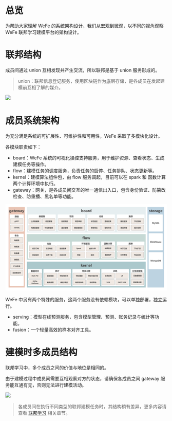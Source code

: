 # 总览

为帮助大家理解 WeFe 的系统架构设计，我们从宏观到微观，以不同的视角观察 WeFe 联邦学习建模平台的架构设计。


# 联邦结构

成员间通过 union 互相发现并产生交流，所以联邦是基于 union 服务形成的。

> union：联邦信息登记服务，使用区块链作为底层存储，是各成员在发起建模前互相了解的媒介。
> 
<img src="_media/system_framework/公共成员信息登记与查询服务.png" style="max-height:700px;" />



# 成员系统架构

为充分满足系统的可扩展性、可维护性和可用性，WeFe 采取了多模块化设计。

各模块职责如下：

* board：WeFe 系统的可视化操控支持服务，用于维护资源、查看状态、生成建模任务等操作。
* flow：建模任务的调度服务，负责任务的启停、任务排队、状态更新等。
* kernel：建模算法组件包，由 flow 服务调起，目前可以在 spark 和 函数计算 两个计算环境中执行。
* gateway：网关，是各成员间交互的唯一通信出入口，包含身份验证、防篡改检查、防重播、黑名单等功能。

<img src="../_media/system_framework/成员系统架构.png" style="max-height:700px;" />

<br>

WeFe 中另有两个特殊的服务，这两个服务没有依赖模块，可以单独部署，独立运行。

* serving：模型在线预测服务，包含模型管理、预测、账务记录与统计等功能。
* fusion：一个轻量高效的样本对齐工具。

# 建模时多成员结构

联邦学习中，多个成员之间的价值与地位是相同的。

由于建模过程中成员间需要互相观察对方的状态，请确保各成员之间 gateway 服务能互通有无，否则无法进行建模活动。

<img src="_media/system_framework/建模时多成员架构.png" style="max-height:700px;" />

> 各成员间在执行不同类型的联邦建模任务时，其结构稍有差异，更多内容请查看 [联邦学习](federated_learning/federated_learning) 相关章节。